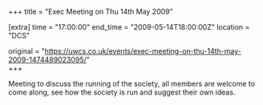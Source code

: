 +++
title = "Exec Meeting on Thu 14th May 2009"

[extra]
time = "17:00:00"
end_time = "2009-05-14T18:00:00Z"
location = "DCS"

original = "https://uwcs.co.uk/events/exec-meeting-on-thu-14th-may-2009-1474489023095/"    
+++

Meeting to discuss the running of the society, all members are welcome to come along, see how the society is run and suggest their own ideas.

